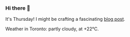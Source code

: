 ### Hi there :wave:

It's Thursday! I might be crafting a fascinating [blog post](https://benjaminwuethrich.dev).

Weather in Toronto: partly cloudy, at +22°C.
